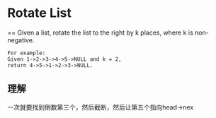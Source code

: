 # Rotate List
==
Given a list, rotate the list to the right by k places, where k is non-negative.

```
For example:
Given 1->2->3->4->5->NULL and k = 2,
return 4->5->1->2->3->NULL.
```

## 理解
一次就要找到倒数第三个，然后截断，然后让第五个指向head->nex
